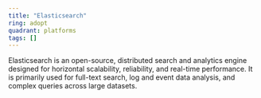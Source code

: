 ```yaml
---
title: "Elasticsearch"
ring: adopt
quadrant: platforms
tags: []
---
```


Elasticsearch is an open-source, distributed search and analytics engine designed for horizontal scalability, reliability, and real-time performance. It is primarily used for full-text search, log and event data analysis, and complex queries across large datasets. 
